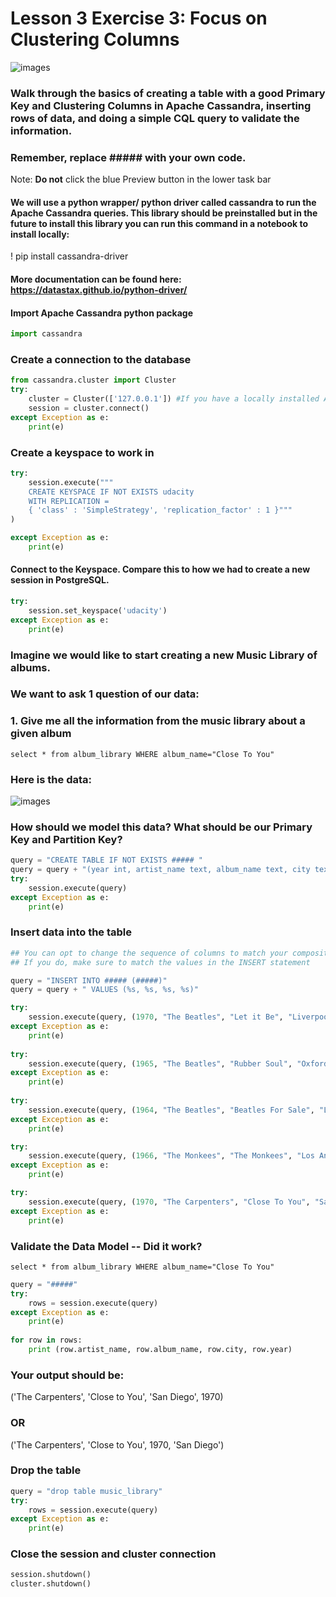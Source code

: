 # Lesson 3 Exercise 3: Focus on Clustering Columns
![images](/Users/sampatbudankayala/PycharmProjects/Data_engineering/01_Data_Modeling/03_NoSql_Data_Models/ipynbFiles/images/cassandralogo.png)

### Walk through the basics of creating a table with a good Primary Key and Clustering Columns in Apache Cassandra, inserting rows of data, and doing a simple CQL query to validate the information. 

### Remember, replace ##### with your own code.

Note: __Do not__ click the blue Preview button in the lower task bar

#### We will use a python wrapper/ python driver called cassandra to run the Apache Cassandra queries. This library should be preinstalled but in the future to install this library you can run this command in a notebook to install locally: 
! pip install cassandra-driver
#### More documentation can be found here:  https://datastax.github.io/python-driver/

#### Import Apache Cassandra python package


```python
import cassandra
```

### Create a connection to the database


```python
from cassandra.cluster import Cluster
try: 
    cluster = Cluster(['127.0.0.1']) #If you have a locally installed Apache Cassandra instance
    session = cluster.connect()
except Exception as e:
    print(e)
```

### Create a keyspace to work in 


```python
try:
    session.execute("""
    CREATE KEYSPACE IF NOT EXISTS udacity 
    WITH REPLICATION = 
    { 'class' : 'SimpleStrategy', 'replication_factor' : 1 }"""
)

except Exception as e:
    print(e)
```

#### Connect to the Keyspace. Compare this to how we had to create a new session in PostgreSQL.  


```python
try:
    session.set_keyspace('udacity')
except Exception as e:
    print(e)
```

### Imagine we would like to start creating a new Music Library of albums. 

### We want to ask 1 question of our data:
### 1. Give me all the information from the music library about a given album
`select * from album_library WHERE album_name="Close To You"`

### Here is the data:
![images](/Users/sampatbudankayala/PycharmProjects/Data_engineering/01_Data_Modeling/03_NoSql_Data_Models/ipynbFiles/images/table4.png)

### How should we model this data? What should be our Primary Key and Partition Key? 


```python
query = "CREATE TABLE IF NOT EXISTS ##### "
query = query + "(year int, artist_name text, album_name text, city text, PRIMARY KEY (#####))"
try:
    session.execute(query)
except Exception as e:
    print(e)
```

### Insert data into the table


```python
## You can opt to change the sequence of columns to match your composite key. \ 
## If you do, make sure to match the values in the INSERT statement

query = "INSERT INTO ##### (#####)"
query = query + " VALUES (%s, %s, %s, %s)"

try:
    session.execute(query, (1970, "The Beatles", "Let it Be", "Liverpool"))
except Exception as e:
    print(e)
    
try:
    session.execute(query, (1965, "The Beatles", "Rubber Soul", "Oxford"))
except Exception as e:
    print(e)
    
try:
    session.execute(query, (1964, "The Beatles", "Beatles For Sale", "London"))
except Exception as e:
    print(e)

try:
    session.execute(query, (1966, "The Monkees", "The Monkees", "Los Angeles"))
except Exception as e:
    print(e)

try:
    session.execute(query, (1970, "The Carpenters", "Close To You", "San Diego"))
except Exception as e:
    print(e)
```

### Validate the Data Model -- Did it work? 
`select * from album_library WHERE album_name="Close To You"`


```python
query = "#####"
try:
    rows = session.execute(query)
except Exception as e:
    print(e)
    
for row in rows:
    print (row.artist_name, row.album_name, row.city, row.year)
```

### Your output should be:
('The Carpenters', 'Close to You', 'San Diego', 1970)

### OR
('The Carpenters', 'Close to You', 1970, 'San Diego') 

### Drop the table


```python
query = "drop table music_library"
try:
    rows = session.execute(query)
except Exception as e:
    print(e)

```

### Close the session and cluster connection


```python
session.shutdown()
cluster.shutdown()
```


```python

```
